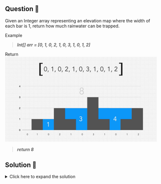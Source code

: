 ## Question 🤔
Given an Integer array representing an elevation map where the width of each bar is 1,
return how much rainwater can be trapped.

Example<br>
>***Int[] arr = [0, 1, 0, 2, 1, 0, 3, 1, 0, 1, 2]***

Return<br>
<img src="explain.PNG" alt="Trapping rainwater" width="500"/>
>***return 8***



## Solution 🙋
<details>
  <summary>Click here to expand the solution</summary>

#### First we solve this with brute force way which takes O(n^2) time and O(n) space complexities.
* Here we calculate the water that we can hold in a current column/pile at a time.
* To do that we are going to the left and right separately and find the maximum height in each side.
* Then get the minimum of both `maxLeft` and `maxRight`, and subtract it by the current column/pile height.
* The formula behind the logic is `waterInCurrentPile = Math.min(maxLeft, maxRight) - arr.get(i);`

#### Then the optimal solution using **Two Pointers Technique** with the O(n) time and O(1) space complexities.




[//]: # (adding additional margin from bottom)
<br>
<br>
<br>
<br>

